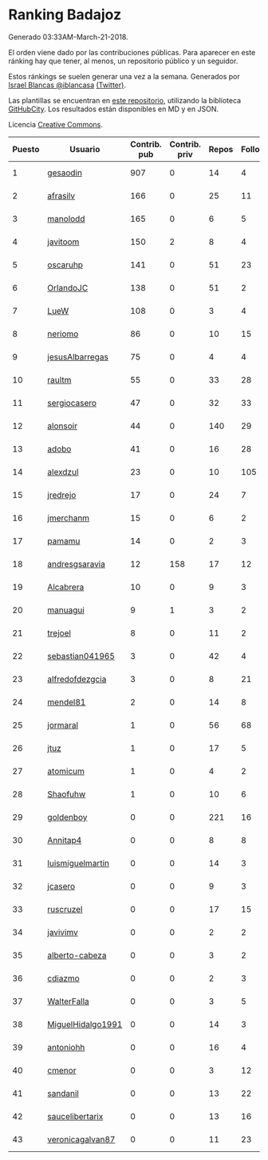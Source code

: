 # Ranking Badajoz

Generado 03:33AM-March-21-2018.

El orden viene dado por las contribuciones públicas. Para aparecer en este ránking hay que tener, al menos, un repositorio público y un seguidor.

Estos ránkings se suelen generar una vez a la semana. Generados por [Israel Blancas @iblancasa](https://github.com/iblancasa/) [(Twitter)](https://twitter.com/iblancasa).

Las plantillas se encuentran en [este repositorio](https://github.com/iblancasa/GH-Spanish-Ranking), utilizando la biblioteca [GitHubCity](https://github.com/iblancasa/GitHubCity). Los resultados están disponibles en MD y en JSON.

Licencia [Creative Commons](https://creativecommons.org/licenses/by/4.0/).

| Puesto   |  Usuario  | Contrib. pub | Contrib. priv |Repos| Followers | Desde |  Avatar  |
|----------|-----------|--------------|---------------|-----|-----------|-------|----------|
|1|[gesaodin](https://github.com/gesaodin)|907|0|14|4|2015-03-13|![gesaodin](https://avatars2.githubusercontent.com/u/11463651)|
|2|[afrasilv](https://github.com/afrasilv)|166|0|25|11|2014-10-15|![afrasilv](https://avatars2.githubusercontent.com/u/9256924)|
|3|[manolodd](https://github.com/manolodd)|165|0|6|5|2013-08-08|![manolodd](https://avatars1.githubusercontent.com/u/5189679)|
|4|[javitoom](https://github.com/javitoom)|150|2|8|4|2015-09-16|![javitoom](https://avatars2.githubusercontent.com/u/14310769)|
|5|[oscaruhp](https://github.com/oscaruhp)|141|0|51|23|2011-06-18|![oscaruhp](https://avatars0.githubusercontent.com/u/859116)|
|6|[OrlandoJC](https://github.com/OrlandoJC)|138|0|51|2|2016-04-15|![OrlandoJC](https://avatars1.githubusercontent.com/u/18491737)|
|7|[LueW](https://github.com/LueW)|108|0|3|4|2016-07-06|![LueW](https://avatars0.githubusercontent.com/u/20323507)|
|8|[neriomo](https://github.com/neriomo)|86|0|10|15|2015-01-17|![neriomo](https://avatars1.githubusercontent.com/u/10569358)|
|9|[jesusAlbarregas](https://github.com/jesusAlbarregas)|75|0|4|4|2015-11-05|![jesusAlbarregas](https://avatars3.githubusercontent.com/u/15678914)|
|10|[raultm](https://github.com/raultm)|55|0|33|28|2011-03-09|![raultm](https://avatars3.githubusercontent.com/u/659494)|
|11|[sergiocasero](https://github.com/sergiocasero)|47|0|32|33|2015-02-03|![sergiocasero](https://avatars1.githubusercontent.com/u/10833202)|
|12|[alonsoir](https://github.com/alonsoir)|44|0|140|29|2012-09-23|![alonsoir](https://avatars1.githubusercontent.com/u/2405946)|
|13|[adobo](https://github.com/adobo)|41|0|16|28|2011-05-09|![adobo](https://avatars1.githubusercontent.com/u/776565)|
|14|[alexdzul](https://github.com/alexdzul)|23|0|10|105|2012-06-29|![alexdzul](https://avatars2.githubusercontent.com/u/1907359)|
|15|[jredrejo](https://github.com/jredrejo)|17|0|24|7|2011-08-27|![jredrejo](https://avatars2.githubusercontent.com/u/1008178)|
|16|[jmerchanm](https://github.com/jmerchanm)|15|0|6|2|2016-01-10|![jmerchanm](https://avatars2.githubusercontent.com/u/16636179)|
|17|[pamamu](https://github.com/pamamu)|14|0|2|3|2014-11-19|![pamamu](https://avatars0.githubusercontent.com/u/9834603)|
|18|[andresgsaravia](https://github.com/andresgsaravia)|12|158|17|12|2011-06-13|![andresgsaravia](https://avatars1.githubusercontent.com/u/847815)|
|19|[Alcabrera](https://github.com/Alcabrera)|10|0|9|3|2017-02-23|![Alcabrera](https://avatars0.githubusercontent.com/u/25983224)|
|20|[manuagui](https://github.com/manuagui)|9|1|3|2|2013-05-09|![manuagui](https://avatars0.githubusercontent.com/u/4390275)|
|21|[trejoel](https://github.com/trejoel)|8|0|11|2|2014-12-05|![trejoel](https://avatars2.githubusercontent.com/u/10090873)|
|22|[sebastian041965](https://github.com/sebastian041965)|3|0|42|4|2013-10-07|![sebastian041965](https://avatars1.githubusercontent.com/u/5628346)|
|23|[alfredofdezgcia](https://github.com/alfredofdezgcia)|3|0|8|21|2016-11-08|![alfredofdezgcia](https://avatars2.githubusercontent.com/u/23337512)|
|24|[mendel81](https://github.com/mendel81)|2|0|14|8|2012-07-18|![mendel81](https://avatars3.githubusercontent.com/u/1996771)|
|25|[jormaral](https://github.com/jormaral)|1|0|56|68|2011-06-03|![jormaral](https://avatars1.githubusercontent.com/u/827073)|
|26|[jtuz](https://github.com/jtuz)|1|0|17|5|2011-12-01|![jtuz](https://avatars2.githubusercontent.com/u/1232719)|
|27|[atomicum](https://github.com/atomicum)|1|0|4|2|2014-01-13|![atomicum](https://avatars1.githubusercontent.com/u/6386399)|
|28|[Shaofuhw](https://github.com/Shaofuhw)|1|0|10|6|2015-12-11|![Shaofuhw](https://avatars3.githubusercontent.com/u/16259768)|
|29|[goldenboy](https://github.com/goldenboy)|0|0|221|16|2009-05-27|![goldenboy](https://avatars0.githubusercontent.com/u/89311)|
|30|[Annitap4](https://github.com/Annitap4)|0|0|8|8|2010-08-30|![Annitap4](https://avatars1.githubusercontent.com/u/381260)|
|31|[luismiguelmartin](https://github.com/luismiguelmartin)|0|0|14|3|2012-07-07|![luismiguelmartin](https://avatars1.githubusercontent.com/u/1935342)|
|32|[jcasero](https://github.com/jcasero)|0|0|9|3|2012-05-06|![jcasero](https://avatars3.githubusercontent.com/u/1710851)|
|33|[ruscruzel](https://github.com/ruscruzel)|0|0|17|15|2013-07-09|![ruscruzel](https://avatars3.githubusercontent.com/u/4977448)|
|34|[javivimv](https://github.com/javivimv)|0|0|2|2|2014-02-17|![javivimv](https://avatars2.githubusercontent.com/u/6708850)|
|35|[alberto-cabeza](https://github.com/alberto-cabeza)|0|0|3|2|2013-12-19|![alberto-cabeza](https://avatars2.githubusercontent.com/u/6225528)|
|36|[cdiazmo](https://github.com/cdiazmo)|0|0|2|3|2014-09-23|![cdiazmo](https://avatars0.githubusercontent.com/u/8872502)|
|37|[WalterFalla](https://github.com/WalterFalla)|0|0|3|5|2015-02-10|![WalterFalla](https://avatars3.githubusercontent.com/u/10943040)|
|38|[MiguelHidalgo1991](https://github.com/MiguelHidalgo1991)|0|0|14|3|2015-02-03|![MiguelHidalgo1991](https://avatars2.githubusercontent.com/u/10829078)|
|39|[antoniohh](https://github.com/antoniohh)|0|0|16|4|2016-02-03|![antoniohh](https://avatars1.githubusercontent.com/u/17055656)|
|40|[cmenor](https://github.com/cmenor)|0|0|3|12|2016-10-07|![cmenor](https://avatars3.githubusercontent.com/u/22678047)|
|41|[sandanil](https://github.com/sandanil)|0|0|13|22|2016-10-07|![sandanil](https://avatars1.githubusercontent.com/u/22678110)|
|42|[saucelibertarix](https://github.com/saucelibertarix)|0|0|13|16|2016-10-07|![saucelibertarix](https://avatars1.githubusercontent.com/u/22678042)|
|43|[veronicagalvan87](https://github.com/veronicagalvan87)|0|0|11|23|2016-10-07|![veronicagalvan87](https://avatars0.githubusercontent.com/u/22678056)|
